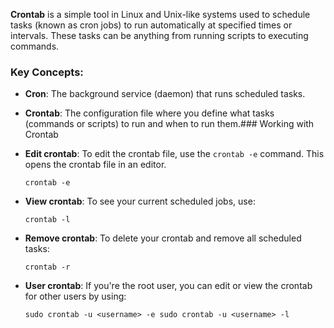 **Crontab** is a simple tool in Linux and Unix-like systems used to schedule tasks (known as cron jobs) to run automatically at specified times or intervals. These tasks can be anything from running scripts to executing commands.

### Key Concepts:

- **Cron**: The background service (daemon) that runs scheduled tasks.
- **Crontab**: The configuration file where you define what tasks (commands or scripts) to run and when to run them.### Working with Crontab

- **Edit crontab**: To edit the crontab file, use the `crontab -e` command. This opens the crontab file in an editor.
    
    `crontab -e`
    
- **View crontab**: To see your current scheduled jobs, use:
    
    `crontab -l`
    
- **Remove crontab**: To delete your crontab and remove all scheduled tasks:
    
    `crontab -r`
    
- **User crontab**: If you're the root user, you can edit or view the crontab for other users by using:
    
    `sudo crontab -u <username> -e sudo crontab -u <username> -l`